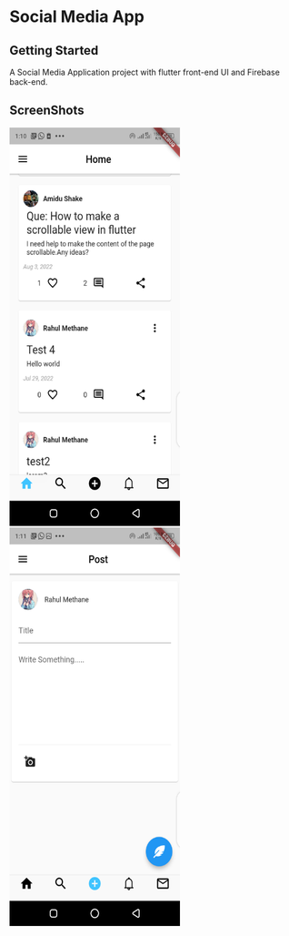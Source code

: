 

# Social Media App

## Getting Started

A Social Media Application project with flutter front-end UI and Firebase back-end.


## ScreenShots

<img src="https://github.com/Aquarius-blake/Images/blob/main/Forum/Home.png" alt="image" width="300" height="700">     <img src="https://github.com/Aquarius-blake/Images/blob/main/Forum/Post.png" alt="image" width="300" height="700">






